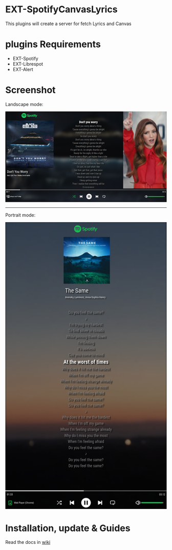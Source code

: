 # EXT-SpotifyCanvasLyrics

 This plugins will create a server for fetch Lyrics and Canvas

 # plugins Requirements
  * EXT-Spotify
  * EXT-Librespot
  * EXT-Alert

 # Screenshot
 
Landscape mode:
 
![](/screenshot/landscape.png)

---
Portrait mode:

![](/screenshot/portrait.png)

 # Installation, update & Guides
Read the docs in [wiki](https://wiki.bugsounet.fr/EXT-SpotifyCanvasLyrics)<br>
